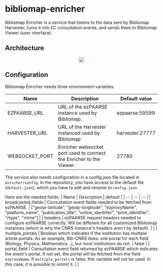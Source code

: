 # bibliomap-enricher

Bibliomap Enricher is a service that listens to the data sent by Bibliomap Harvester, turns it into EC consultation events, and sends them to Bibliomap Viewer (user interface).

## Architecture

<p align="center">
<img src="https://docs.google.com/drawings/d/1bkxEEBL1kLzH76dkIYFzspYHOVajDjQHCijU3mxJLnM/pub?w=694&h=519" />
</p>

## Configuration

Bibliomap Enricher needs three environment variables:

| Name | Description | Default value |
| -- | -- | -- |
| EZPAARSE_URL | URL of the ezPAARSE instance used by Bibliomap. | ezpaarse:59599 |
| HARVESTER_URL | URL of the Harvester instanced used by Bibliomap | harvester:27777 |
| WEBSOCKET_PORT | Enricher websocket port used to connect the Enricher to the Viewer. | 27780 |

The service also needs configuration in a config.json file located in `enricher/config`. In the repository, you have access to the default file (`default.json`), which you have to edit and rename to `config.json`.

Here are the needed fields:
| Name | Description | default |
| -- | -- | -- |
| broadcasted_fields | Consultation event fields needed to be fetched from ezPAARSE. | ["geoip-latitude", "geoip-longitude", "ezproxyName", "platform_name", "publication_title", "online_identifier", "print_identifier", "rtype", "mime"] |
| headers | ezPAARSE request headers needed to configure ezPAARSE correctly. Will be different for all customized Bibliomap instances (which is why the CNRS instance's headers aren't by default). |  |
| multiple_portals | Boolean which indicates if the institution has multiple article portals. As an example, Bib-CNRS does: one portal for each field (Biology, Physics, Mathematics...), but most institutions do not. | false |
| portal_field | Consultation event field returned by ezPAARSE which indicates the event's portal. If not set, the portal will be fetched from the field `ezproxyName`. If `multiple_portals` is false, this variable will not be used. In this case, it is possible to ommit it. |  |